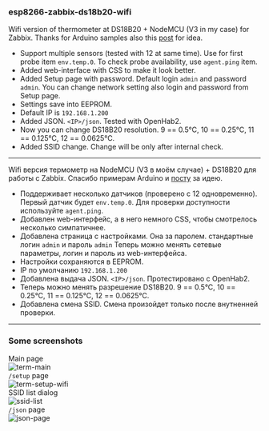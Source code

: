 ### esp8266-zabbix-ds18b20-wifi
Wifi version of thermometer at DS18B20 + NodeMCU (V3 in my case) for Zabbix.
Thanks for Arduino samples also this <a href="https://habr.com/ru/post/405077/">post</a> for idea.

* Support multiple sensors (tested with 12 at same time). Use for first probe item `env.temp.0`.
To check probe availability, use `agent.ping` item.
* Added web-interface with CSS to make it look better.
* Added Setup page with password. Default login `admin` and password `admin`. You can change network setting also login and password from Setup page.
* Settings save into EEPROM.
* Default IP is `192.168.1.200`
* Added JSON. `<IP>/json`. Tested with OpenHab2.
* Now you can change DS18B20 resolution.  9 == 0.5°C, 10 == 0.25°C, 11 == 0.125°C, 12 == 0.0625°C.
* Added SSID change. Change will be only after internal check.

_____
Wifi версия термометр на NodeMCU (V3 в моём случае) + DS18B20 для работы с Zabbix. Спасибо примерам Arduino и <a href="https://habr.com/ru/post/405077/">посту</a> за идею. 

* Поддерживает несколько датчиков (проверено с 12 одновременно). Первый датчик будет `env.temp.0`. Для проверки доступности используйте `agent.ping`.
* Добавлен web-интерфейс, а в него немного CSS, чтобы смотрелось несколько симпатичнее.
* Добавлена страница с настройками. Она за паролем. стандартные логин `admin` и пароль `admin` Теперь можно менять сетевые параметры, логин и пароль из web-интерфейса. 
* Настройки сохраняются в EEPROM.
* IP по умолчанию `192.168.1.200`
* Добавлена выдача JSON. `<IP>/json`. Протестировано с OpenHab2.
* Теперь можно менять разрешение DS18B20.  9 == 0.5°C, 10 == 0.25°C, 11 == 0.125°C, 12 == 0.0625°C.
* Добавлена смена SSID. Смена произойдет только после внутненней проверки. 
_____
### Some screenshots
 Main page\
![term-main](https://user-images.githubusercontent.com/59312754/82117491-eb6ed380-9778-11ea-8fc8-4f140aa62ece.PNG)\
 `/setup` page\
![term-setup-wifi](https://user-images.githubusercontent.com/59312754/82316453-7d731800-99d5-11ea-97c6-27e76fc9aa52.PNG)\
SSID list dialog\
![ssid-list](https://user-images.githubusercontent.com/59312754/82316600-b7441e80-99d5-11ea-8fc6-6620b1dd2d62.PNG)\
 `/json` page\
![json-page](https://user-images.githubusercontent.com/59312754/82117495-faee1c80-9778-11ea-9d2f-def74519ee22.PNG)
